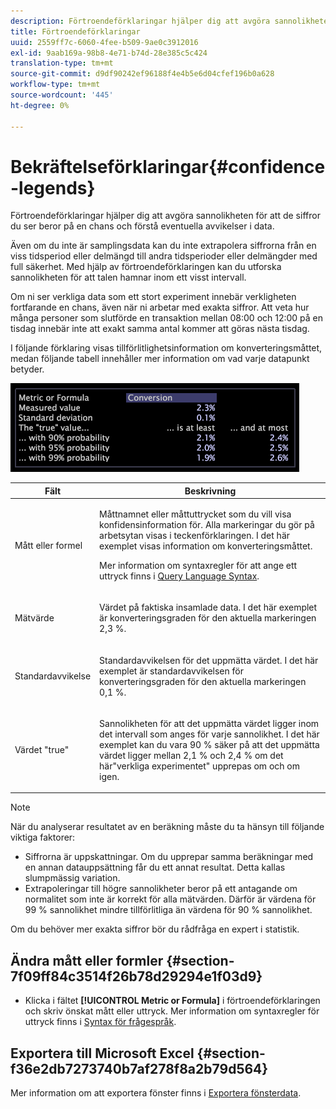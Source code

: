 ```yaml
---
description: Förtroendeförklaringar hjälper dig att avgöra sannolikheten för att de siffror du ser beror på en chans och förstå eventuella avvikelser i data.
title: Förtroendeförklaringar
uuid: 2559ff7c-6060-4fee-b509-9ae0c3912016
exl-id: 9aab169a-98b8-4e71-b74d-28e385c5c424
translation-type: tm+mt
source-git-commit: d9df90242ef96188f4e4b5e6d04cfef196b0a628
workflow-type: tm+mt
source-wordcount: '445'
ht-degree: 0%

---
```


# Bekräftelseförklaringar{#confidence-legends}

Förtroendeförklaringar hjälper dig att avgöra sannolikheten för att de siffror du ser beror på en chans och förstå eventuella avvikelser i data.

Även om du inte är samplingsdata kan du inte extrapolera siffrorna från en viss tidsperiod eller delmängd till andra tidsperioder eller delmängder med full säkerhet. Med hjälp av förtroendeförklaringen kan du utforska sannolikheten för att talen hamnar inom ett visst intervall.

Om ni ser verkliga data som ett stort experiment innebär verkligheten fortfarande en chans, även när ni arbetar med exakta siffror. Att veta hur många personer som slutförde en transaktion mellan 08:00 och 12:00 på en tisdag innebär inte att exakt samma antal kommer att göras nästa tisdag.

I följande förklaring visas tillförlitlighetsinformation om konverteringsmåttet, medan följande tabell innehåller mer information om vad varje datapunkt betyder.

![](assets/lgd_ConfidenceLegend.png)

<table id="table_387F22C7EF4E4DE9AD810D3D9204676F"> 
 <thead> 
  <tr> 
   <th colname="col1" class="entry"> Fält </th> 
   <th colname="col2" class="entry"> Beskrivning </th> 
  </tr> 
 </thead>
 <tbody> 
  <tr> 
   <td colname="col1"> <p>Mått eller formel </p> </td> 
   <td colname="col2"> <p>Måttnamnet eller måttuttrycket som du vill visa konfidensinformation för. Alla markeringar du gör på arbetsytan visas i teckenförklaringen. I det här exemplet visas information om konverteringsmåttet. </p> <p>Mer information om syntaxregler för att ange ett uttryck finns i <a href="../../../../home/c-get-started/c-qry-lang-syntx/c-qry-lang-syntx.md#concept-15d1d3f5164a47d49468c5acb7299d9f"> Query Language Syntax</a>. </p> </td> 
  </tr> 
  <tr> 
   <td colname="col1"> <p>Mätvärde </p> </td> 
   <td colname="col2"> <p>Värdet på faktiska insamlade data. I det här exemplet är konverteringsgraden för den aktuella markeringen 2,3 %. </p> </td> 
  </tr> 
  <tr> 
   <td colname="col1"> <p>Standardavvikelse </p> </td> 
   <td colname="col2"> <p>Standardavvikelsen för det uppmätta värdet. I det här exemplet är standardavvikelsen för konverteringsgraden för den aktuella markeringen 0,1 %. </p> </td> 
  </tr> 
  <tr> 
   <td colname="col1"> <p>Värdet "true" </p> </td> 
   <td colname="col2"> <p>Sannolikheten för att det uppmätta värdet ligger inom det intervall som anges för varje sannolikhet. I det här exemplet kan du vara 90 % säker på att det uppmätta värdet ligger mellan 2,1 % och 2,4 % om det här"verkliga experimentet" upprepas om och om igen. </p> </td> 
  </tr> 
 </tbody> 
</table>

>[!NOTE]
>
>När du analyserar resultatet av en beräkning måste du ta hänsyn till följande viktiga faktorer:
>* Siffrorna är uppskattningar. Om du upprepar samma beräkningar med en annan datauppsättning får du ett annat resultat. Detta kallas slumpmässig variation.
>* Extrapoleringar till högre sannolikheter beror på ett antagande om normalitet som inte är korrekt för alla mätvärden. Därför är värdena för 99 % sannolikhet mindre tillförlitliga än värdena för 90 % sannolikhet.

>
>
Om du behöver mer exakta siffror bör du rådfråga en expert i statistik.

## Ändra mått eller formler {#section-7f09ff84c3514f26b78d29294e1f03d9}

* Klicka i fältet **[!UICONTROL Metric or Formula]** i förtroendeförklaringen och skriv önskat mått eller uttryck. Mer information om syntaxregler för uttryck finns i [Syntax för frågespråk](../../../../home/c-get-started/c-qry-lang-syntx/c-qry-lang-syntx.md#concept-15d1d3f5164a47d49468c5acb7299d9f).

## Exportera till Microsoft Excel {#section-f36e2db7273740b7af278f8a2b79d564}

Mer information om att exportera fönster finns i [Exportera fönsterdata](../../../../home/c-get-started/c-wk-win-wksp/c-exp-win-data.md#concept-8df61d64ed434cc5a499023c44197349).

